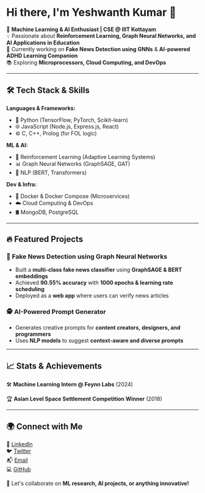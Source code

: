 # Hi there, I'm Yeshwanth Kumar 👋

🚀 **Machine Learning & AI Enthusiast | CSE @ IIIT Kottayam**  
💡 Passionate about **Reinforcement Learning, Graph Neural Networks, and AI Applications in Education**  
🎯 Currently working on **Fake News Detection using GNNs** & **AI-powered ADHD Learning Companion**  
📚 Exploring **Microprocessors, Cloud Computing, and DevOps**

---

## 🛠️ Tech Stack & Skills

**Languages & Frameworks:**  
- 🐍 Python (TensorFlow, PyTorch, Scikit-learn)  
- 🌐 JavaScript (Node.js, Express.js, React)  
- ⚙️ C, C++, Prolog (for FOL logic)  

**ML & AI:**  
- 🤖 Reinforcement Learning (Adaptive Learning Systems)  
- 📊 Graph Neural Networks (GraphSAGE, GAT)  
- 📝 NLP (BERT, Transformers)

**Dev & Infra:**  
- 🐳 Docker & Docker Compose (Microservices)  
- ☁️ Cloud Computing & DevOps  
- 🛢️ MongoDB, PostgreSQL  

---

## 🔥 Featured Projects

### **📰 Fake News Detection using Graph Neural Networks**  
- Built a **multi-class fake news classifier** using **GraphSAGE & BERT embeddings**
- Achieved **90.55% accuracy** with **1000 epochs & learning rate scheduling**
- Deployed as a **web app** where users can verify news articles



### **🕵️ AI-Powered Prompt Generator**
- Generates creative prompts for **content creators, designers, and programmers**
- Uses **NLP models** to suggest **context-aware and diverse prompts**

---

## 📈 Stats & Achievements

🛠️ **Machine Learning Intern @ Feynn Labs** (2024)  

🏆 **Asian Level Space Settlement Competition Winner** (2018)  

  

---

## 🌍 Connect with Me

🔗 [LinkedIn](https://www.linkedin.com/in/yourprofile)  
🐦 [Twitter](https://twitter.com/yourhandle)  
📬 [Email](mailto:your@email.com)  
💻 [GitHub](https://github.com/yourusername)

🚀 Let's collaborate on **ML research, AI projects, or anything innovative!**
